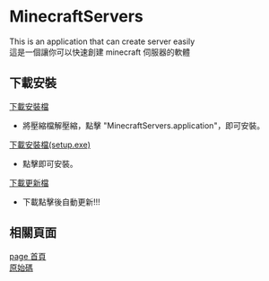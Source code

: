 # MinecraftServers
This is an application that can create server easily  
這是一個讓你可以快速創建 minecraft 伺服器的軟體  
## 下載安裝 
[下載安裝檔](https://paul90317.github.io/MinecraftServers/publish.zip)  
* 將壓縮檔解壓縮，點擊 "MinecraftServers.application"，即可安裝。  

[下載安裝檔(setup.exe)](https://paul90317.github.io/MinecraftServers/publish/setup.exe)  
* 點擊即可安裝。  

[下載更新檔](https://paul90317.github.io/MinecraftServers/publish/MinecraftServers.application)  
* 下載點擊後自動更新!!!  

## 相關頁面  
[page 首頁](https://paul90317.github.io/MinecraftServers/)  
[原始碼](https://github.com/paul90317/MinecraftServers/)  
